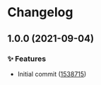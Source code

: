 # Changelog

## 1.0.0 (2021-09-04)


### ✨ Features

* Initial commit ([1538715](https://github.com/trallnag/ansible-role-asdf-plugin/commit/15387154e5c5c8d9ddb7c60106294a6260ff2055))
